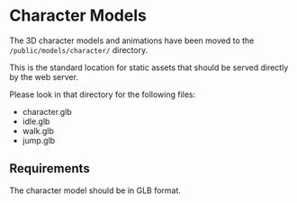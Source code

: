 # Character Models

The 3D character models and animations have been moved to the `/public/models/character/` directory.

This is the standard location for static assets that should be served directly by the web server.

Please look in that directory for the following files:
- character.glb
- idle.glb
- walk.glb
- jump.glb

## Requirements

The character model should be in GLB format.